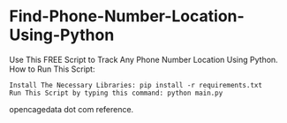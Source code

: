 # Find-Phone-Number-Location-Using-Python

Use This FREE Script to Track Any Phone Number Location Using Python.
How to Run This Script:

    Install The Necessary Libraries: pip install -r requirements.txt
    Run This Script by typing this command: python main.py

opencagedata dot com reference.
